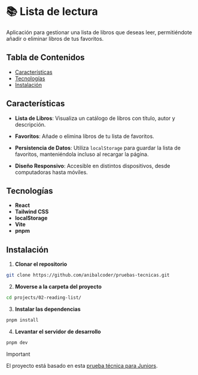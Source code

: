# 📚 Lista de lectura

Aplicación para gestionar una lista de libros que deseas leer, permitiéndote añadir o eliminar libros de tus favoritos.

## Tabla de Contenidos

- [Características](#características)
- [Tecnologías](#tecnologías)
- [Instalación](#instalación)

## Características

- **Lista de Libros**: Visualiza un catálogo de libros con título, autor y descripción.

- **Favoritos**: Añade o elimina libros de tu lista de favoritos.

- **Persistencia de Datos**: Utiliza `localStorage` para guardar la lista de favoritos, manteniéndola incluso al recargar la página.

- **Diseño Responsivo**: Accesible en distintos dispositivos, desde computadoras hasta móviles.

## Tecnologías

- **React**
- **Tailwind CSS**
- **localStorage**
- **Vite**
- **pnpm**

## Instalación

1. **Clonar el repositorio**

```bash
git clone https://github.com/anibalcoder/pruebas-tecnicas.git
```

2. **Moverse a la carpeta del proyecto**

```bash
cd projects/02-reading-list/
```

3. **Instalar las dependencias**

```bash
pnpm install
```

4. **Levantar el servidor de desarrollo**

```bash
pnpm dev
```

> [!IMPORTANT]
> El proyecto está basado en esta [prueba técnica para Juniors](https://github.com/midudev/pruebas-tecnicas/tree/main/pruebas/01-reading-list).
